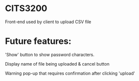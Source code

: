 # CITS3200

Front-end used by client to upload CSV file

# Future features:

'Show' button to show password characters.

Display name of file being uploaded & cancel button

Warning pop-up that requires confirmation after clicking 'upload'
